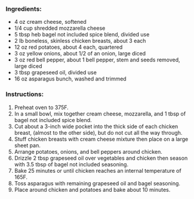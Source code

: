 ### Ingredients:
- 4 oz cream cheese, softened
- 1/4 cup shredded mozzarella cheese
- 5 tbsp heb bagel not included spice blend, divided use
- 2 lb boneless, skinless chicken breasts, about 3 each
- 12 oz red potatoes, about 4 each, quartered
- 3 oz yellow onions, about 1/2 of an onion, large diced
- 3 oz red bell pepper, about 1 bell pepper, stem and seeds removed, large diced
- 3 tbsp grapeseed oil, divided use
- 16 oz asparagus bunch, washed and trimmed

### Instructions:
1. Preheat oven to 375F.
2. In a small bowl, mix together cream cheese, mozzarella, and 1 tbsp of bagel not included spice blend.
3. Cut about a 3-inch wide pocket into the thick side of each chicken breast, (almost to the other side), but do not cut all the way through.
4. Stuff chicken breasts with cream cheese mixture then place on a large sheet pan.
5. Arrange potatoes, onions, and bell peppers around chicken.
6. Drizzle 2 tbsp grapeseed oil over vegetables and chicken then season with 3.5 tbsp of bagel not included seasoning.
7. Bake 25 minutes or until chicken reaches an internal temperature of 165F.
8. Toss asparagus with remaining grapeseed oil and bagel seasoning.
9. Place around chicken and potatoes and bake about 10 minutes.
